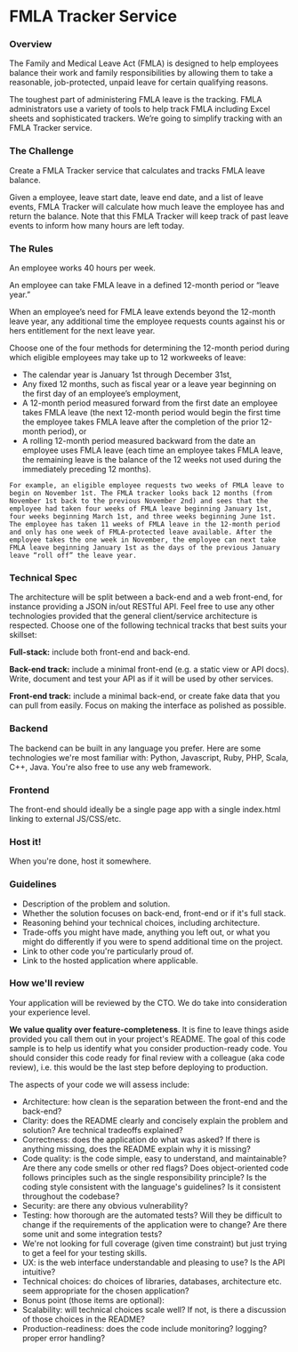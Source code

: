 # FMLA Tracker Service
 
### Overview 
 
The Family and Medical Leave Act (FMLA) is designed to help employees balance their work and family responsibilities by allowing them to take a reasonable, job-protected, unpaid leave for certain qualifying reasons.
 
The toughest part of administering FMLA leave is the tracking. FMLA administrators use a variety of tools to help track FMLA including Excel sheets and sophisticated trackers. We’re going to simplify tracking with an FMLA Tracker service.
 
### The Challenge
 
Create a FMLA Tracker service that calculates and tracks FMLA leave balance. 
 
Given a employee, leave start date, leave end date, and a list of leave events, FMLA Tracker will calculate how much leave the employee has and return the balance. Note that this FMLA Tracker will keep track of past leave events to inform how many hours are left today.
 
### The Rules
 
An employee works 40 hours per week.
 
An employee can take FMLA leave in a defined 12-month period or “leave year.” 
 
When an employee’s need for FMLA leave extends beyond the 12-month leave year, any additional time the employee requests counts against his or hers entitlement for the next leave year.
 
Choose one of the four methods for determining the 12-month period during which eligible employees may take up to 12 workweeks of leave:
 
* The calendar year is January 1st through December 31st,
* Any fixed 12 months, such as fiscal year or a leave year beginning on the first day of an employee’s employment,
* A 12-month period measured forward from the first date an employee takes FMLA leave (the next 12-month period would begin the first time the employee takes FMLA leave after the completion of the prior 12-month period), or
* A rolling 12-month period measured backward from the date an employee uses FMLA leave (each time an employee takes FMLA leave, the remaining leave is the balance of the 12 weeks not used during the immediately preceding 12 months).
 
		 	 						
`For example, an eligible employee requests two weeks of FMLA leave to begin on November 1st. The FMLA tracker looks back 12 months (from November 1st back to the previous November 2nd) and sees that the employee had taken four weeks of FMLA leave beginning January 1st, four weeks beginning March 1st, and three weeks beginning June 1st. The employee has taken 11 weeks of FMLA leave in the 12-month period and only has one week of FMLA-protected leave available. After the employee takes the one week in November, the employee can next take FMLA leave beginning January 1st as the days of the previous January leave “roll off” the leave year.`
	
### Technical Spec
 
The architecture will be split between a back-end and a web front-end, for instance providing a JSON in/out RESTful API. Feel free to use any other technologies provided that the general client/service architecture is respected.
Choose one of the following technical tracks that best suits your skillset:
 
**Full-stack:** include both front-end and back-end.
 
**Back-end track:** include a minimal front-end (e.g. a static view or API docs). Write, document and test your API as if it will be used by other services.
 
**Front-end track:** include a minimal back-end, or create fake data that you can pull from easily. Focus on making the interface as polished as possible.
 
### Backend
 
The backend can be built in any language you prefer. Here are some technologies we're most familiar with: Python, Javascript, Ruby, PHP, Scala, C++, Java. You're also free to use any web framework. 
 
### Frontend
 
The front-end should ideally be a single page app with a single index.html linking to external JS/CSS/etc. 
 
### Host it!
When you're done, host it somewhere.
 
### Guidelines
 
* Description of the problem and solution.
* Whether the solution focuses on back-end, front-end or if it's full stack.
* Reasoning behind your technical choices, including architecture.
* Trade-offs you might have made, anything you left out, or what you might do differently if you were to spend additional time on the project.
* Link to other code you're particularly proud of.
* Link to the hosted application where applicable.
 
### How we'll review
 
Your application will be reviewed by the CTO. We do take into consideration your experience level.
 
**We value quality over feature-completeness**. It is fine to leave things aside provided you call them out in your project's README. The goal of this code sample is to help us identify what you consider production-ready code. You should consider this code ready for final review with a colleague (aka code review), i.e. this would be the last step before deploying to production.
 
The aspects of your code we will assess include:
* Architecture: how clean is the separation between the front-end and the back-end?
* Clarity: does the README clearly and concisely explain the problem and solution? Are technical tradeoffs explained?
* Correctness: does the application do what was asked? If there is anything missing, does the README explain why it is missing?
* Code quality: is the code simple, easy to understand, and maintainable?  Are there any code smells or other red flags? Does object-oriented code follows principles such as the single responsibility principle? Is the coding style consistent with the language's guidelines? Is it consistent throughout the codebase?
* Security: are there any obvious vulnerability?
* Testing: how thorough are the automated tests? Will they be difficult to change if the requirements of the application were to change? Are there some unit and some integration tests?
* We're not looking for full coverage (given time constraint) but just trying to get a feel for your testing skills.
* UX: is the web interface understandable and pleasing to use? Is the API intuitive?
* Technical choices: do choices of libraries, databases, architecture etc. seem appropriate for the chosen application?
* Bonus point (those items are optional):
* Scalability: will technical choices scale well? If not, is there a discussion of those choices in the README?
* Production-readiness: does the code include monitoring? logging? proper error handling?

